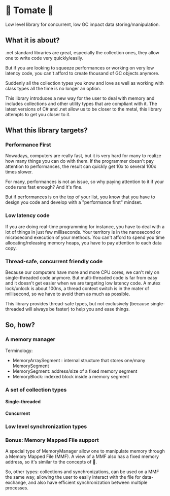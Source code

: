 ﻿# 🍅 Tomate 🍅

Low level library for concurrent, low GC impact data storing/manipulation.

## What it is about?
.net standard libraries are great, especially the collection ones, they allow one to write code very quickly/easily.

But if you are looking to squeeze performances or working on very low latency code, you can't afford to create thousand of GC objects anymore. 

Suddenly all the collection types you know and love as well as working with class types all the time is no longer an option.

This library introduces a new way for the user to deal with memory and includes collections and other utility types that are compliant with it. The latest versions of C# and .net allow us to be closer to the metal, this library attempts to get you closer to it.

## What this library targets?

### Performance First
Nowadays, computers are really fast, but it is very hard for many to realize how many things you can do with them. If the programmer doesn't pay attention to performances, the result can quickly get 10x to several 100x times slower.

For many, performances is not an issue, so why paying attention to it if your code runs fast enough? And it's fine.

But if performances is on the top of your list, you know that you have to design you code and develop with a "performance first" mindset.

### Low latency code
If you are doing real-time programming for instance, you have to deal with a lot of things in just few milliseconds. Your territory is in the nanosecond or microsecond execution of your methods. You can't afford to spend you time allocating/releasing memory heaps, you have to pay attention to each data copy.

### Thread-safe, concurrent friendly code
Because our computers have more and more CPU cores, we can't rely on single-threaded code anymore. But multi-threaded code is far from easy and it doesn't get easier when we are targeting low latency code. A mutex lock/unlock is about 100ns, a thread context switch is in the mater of millisecond, so we have to avoid them as much as possible.

This library provides thread-safe types, but not exclusively (because single-threaded will always be faster) to help you and ease things.

## So, how?

### A memory manager

Terminology:
 - MemoryArraySegment : internal structure that stores one/many MemorySegment
 - MemorySegment: address/size of a fixed memory segment
 - MemoryBlock: indexed block inside a memory segment

### A set of collection types

#### Single-threaded

#### Concurrent

### Low level synchronization types

### Bonus: Memory Mapped File support
A special type of MemoryManager allow one to manipulate memory through a Memory Mapped File (MMF). A view of a MMF also has a fixed memory address, so it's similar to the concepts of 🍅.

So, other types: collections and synchronizations, can be used on a MMF the same way, allowing the user to easily interact with the file for data-exchange, and also have efficient synchronization between multiple processes.